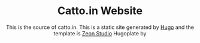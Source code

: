 <h1 align="center">Catto.in Website</h1>

<p align="center">This is the source of catto.in. This is a static site generated by <a href="https://gohugo.io/">Hugo</a> and the template is <a href="https://github.com/zeon-studio/hugoplate">Zeon Studio</a> Hugoplate   by <a href="https://zeon.studio/"> </a> </p>